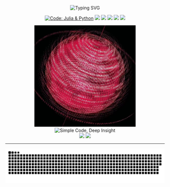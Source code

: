 <div align="center" id="title">

![Typing SVG](https://readme-typing-svg.herokuapp.com?font=Segoe+Script&center=true&size=26&duration=3000&color=F75C7E&lines=Welcome!+I'm+Qingyun+Qian)

[![Code: Julia & Python](https://img.shields.io/badge/Code-Julia_%7C_Python-orange)](https://learn.microsoft.com/zh-cn/cpp/cpp/welcome-back-to-cpp-modern-cpp)
![](https://img.shields.io/badge/研究方向-量子信息-red)
![](https://img.shields.io/badge/科学计算-量子计算-yellow)
![](https://img.shields.io/badge/性格-开朗-brown)
![](https://img.shields.io/badge/MBTI-INTP-66ccff)
![](https://img.shields.io/badge/终将爱上Coding-兴趣是最好的老师-purple)

<!-- 头像或主题图 -->
<img width="320" src="https://github.com/QingyunQian/QingyunQian/blob/main/Quantum.jpg" alt="Quantum Visual"/>

<div align="center">

<img src="https://img.shields.io/badge/Simple%20code,%20Deep%20insight-B39DDB?style=for-the-badge&labelColor=B39DDB&logoColor=white" alt="Simple Code, Deep Insight">
<div align="center">
  <img src="https://github-readme-stats-one-bice.vercel.app/api?username=QingyunQian&theme=dracula&show_icons=true&include_all_commits=true&role=OWNER,ORGANIZATION_MEMBER" height="180px" />
  <img src="https://github-readme-stats-one-bice.vercel.app/api/top-langs/?username=QingyunQian&layout=compact&theme=dracula&hide=jupyter%20notebook,Shell,PowerShell&role=OWNER,ORGANIZATION_MEMBER" height="180px" />
</div>

---

<picture>
  <source media="(prefers-color-scheme: dark)" srcset="https://raw.githubusercontent.com/QingyunQian/snk/output/github-contribution-grid-snake-dark.svg">
  <source media="(prefers-color-scheme: light)" srcset="https://raw.githubusercontent.com/QingyunQian/snk/output/github-contribution-grid-snake.svg">
  <img alt="github contribution grid snake animation" src="https://raw.githubusercontent.com/QingyunQian/snk/output/github-contribution-grid-snake.svg">
</picture>
<!--
**QingyunQian/QingyunQian** is a ✨ _special_ ✨ repository because its `README.md` (this file) appears on your GitHub profile.

Here are some ideas to get you started:

- 🔭 I’m currently working on ...
- 🌱 I’m currently learning ...
- 👯 I’m looking to collaborate on ...
- 🤔 I’m looking for help with ...
- 💬 Ask me about ...
- 📫 How to reach me: ...
- 😄 Pronouns: ...
- ⚡ Fun fact: ...
-->
